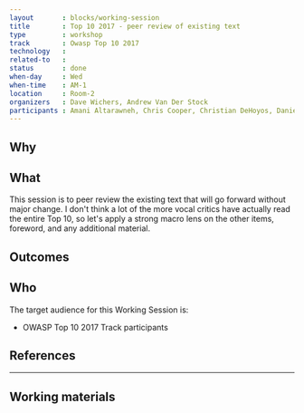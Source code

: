 ```yaml
---
layout       : blocks/working-session
title        : Top 10 2017 - peer review of existing text
type         : workshop
track        : Owasp Top 10 2017
technology   :
related-to   :
status       : done
when-day     : Wed
when-time    : AM-1
location     : Room-2
organizers   : Dave Wichers, Andrew Van Der Stock
participants : Amani Altarawneh, Chris Cooper, Christian DeHoyos, Daniel Miessler, Erez Yalon, Jason Li, Jonas vanalderweireldt, Kevin Greene, Nuno Loureiro, Sandor Lenart, Tiago Mendo, Tiffany Long, Torsten Gigler, Josh Grossman 
---
```


## Why


## What

This session is to peer review the existing text that will go forward without major change. I don't think a lot of the more vocal critics have actually read the entire Top 10, so let's apply a strong macro lens on the other items, foreword, and any additional material. 

## Outcomes 



## Who

The target audience for this Working Session is:

 - OWASP Top 10 2017 Track participants

## References

--- 

## Working materials


